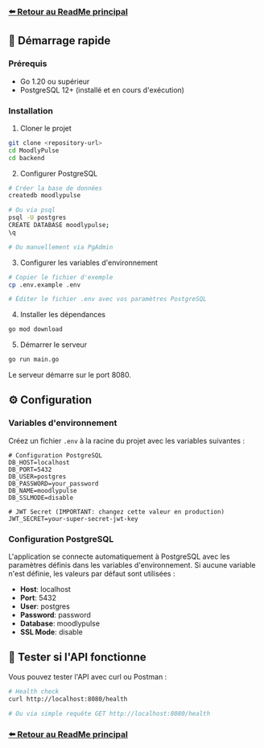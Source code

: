 
### [⬅️ Retour au ReadMe principal](README.md)

## 🚀 Démarrage rapide

### Prérequis
- Go 1.20 ou supérieur
- PostgreSQL 12+ (installé et en cours d'exécution)

### Installation

1. Cloner le projet
```bash
git clone <repository-url>
cd MoodlyPulse
cd backend
```

2. Configurer PostgreSQL
```bash
# Créer la base de données
createdb moodlypulse

# Ou via psql
psql -U postgres
CREATE DATABASE moodlypulse;
\q

# Ou manuellement via PgAdmin
```

3. Configurer les variables d'environnement
```bash
# Copier le fichier d'exemple
cp .env.example .env

# Éditer le fichier .env avec vos paramètres PostgreSQL
```

4. Installer les dépendances
```bash
go mod download
```

5. Démarrer le serveur
```bash
go run main.go
```

Le serveur démarre sur le port 8080.


## ⚙️ Configuration

### Variables d'environnement

Créez un fichier `.env` à la racine du projet avec les variables suivantes :

```env
# Configuration PostgreSQL
DB_HOST=localhost
DB_PORT=5432
DB_USER=postgres
DB_PASSWORD=your_password
DB_NAME=moodlypulse
DB_SSLMODE=disable

# JWT Secret (IMPORTANT: changez cette valeur en production)
JWT_SECRET=your-super-secret-jwt-key
```

### Configuration PostgreSQL

L'application se connecte automatiquement à PostgreSQL avec les paramètres définis dans les variables d'environnement. Si aucune variable n'est définie, les valeurs par défaut sont utilisées :

- **Host**: localhost
- **Port**: 5432
- **User**: postgres
- **Password**: password
- **Database**: moodlypulse
- **SSL Mode**: disable


## 🧪 Tester si l'API fonctionne

Vous pouvez tester l'API avec curl ou Postman :

```bash
# Health check
curl http://localhost:8080/health

# Ou via simple requête GET http://localhost:8080/health
```


### [⬅️ Retour au ReadMe principal](README.md)